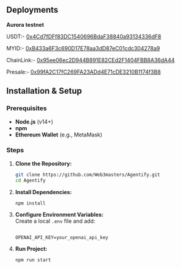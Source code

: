 
## Deployments

**Aurora testnet**

USDT:- [0x4Cd7fDFf83DC1540696BdaF38840a93134336dF8](https://explorer.testnet.aurora.dev/address/0x4Cd7fDFf83DC1540696BdaF38840a93134336dF8)

MYID:- [0xB433a6F3c690D17E78aa3dD87eC01cdc304278a9](https://explorer.testnet.aurora.dev/address/0xB433a6F3c690D17E78aa3dD87eC01cdc304278a9)

ChainLink:- [0x95ee06ec2D944B891E82CEd2F1404FBB8A36dA44](https://explorer.testnet.aurora.dev/address/0x95ee06ec2D944B891E82CEd2F1404FBB8A36dA44)

Presale:- [0x99fA2C17fC269FA23ADd4E71cDE3210B1174f3B8](https://explorer.testnet.aurora.dev/address/0x99fA2C17fC269FA23ADd4E71cDE3210B1174f3B8)



## Installation & Setup

### Prerequisites

- **Node.js** (v14+)
- **npm**
- **Ethereum Wallet** (e.g., MetaMask)

### Steps

1. **Clone the Repository:**

   ```bash
   git clone https://github.com/Web3masters/Agentify.git
   cd Agentify
   ```

2. **Install Dependencies:**

   ```bash
   npm install
   ```

3. **Configure Environment Variables:**  
   Create a local `.env` file and add:

   ```env

   OPENAI_API_KEY=your_openai_api_key
   
2. **Run Project:**

   ```bash
   npm run start
   ```
